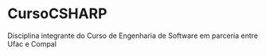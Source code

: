 # CursoCSHARP
Disciplina integrante do Curso de Engenharia de Software em parceria entre Ufac e Compal 
